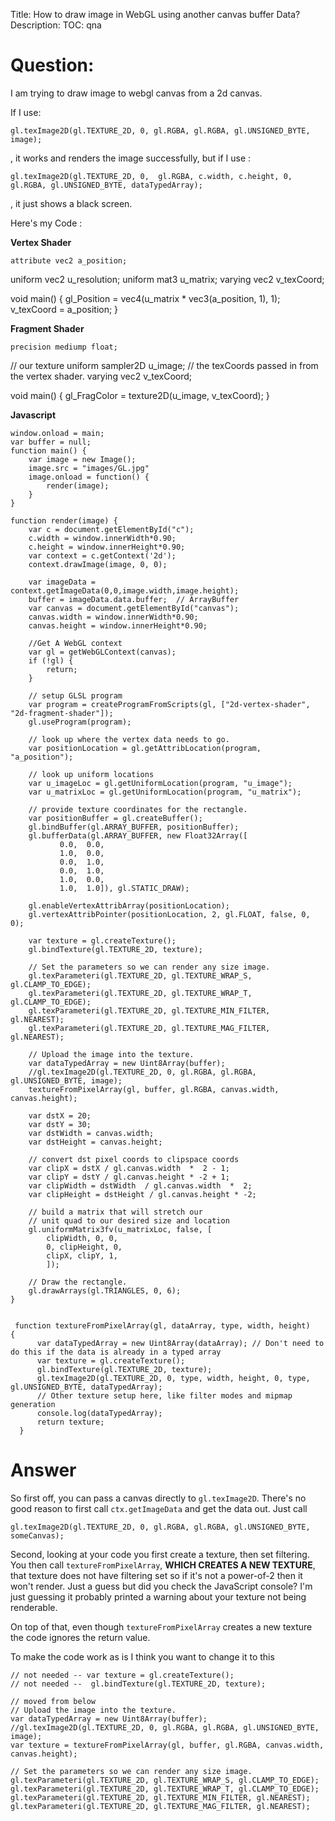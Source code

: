 Title: How to draw image in WebGL using another canvas buffer Data?
Description:
TOC: qna

# Question:

I am trying to draw image to webgl canvas from a 2d canvas.

If I use:

    gl.texImage2D(gl.TEXTURE_2D, 0, gl.RGBA, gl.RGBA, gl.UNSIGNED_BYTE, image);

, it works and renders the image successfully, but if I use : 
    
    gl.texImage2D(gl.TEXTURE_2D, 0,  gl.RGBA, c.width, c.height, 0,  gl.RGBA, gl.UNSIGNED_BYTE, dataTypedArray);

, it just shows a black screen.

Here's my Code :

**Vertex Shader**
        
    attribute vec2 a_position;
 uniform vec2 u_resolution;
 uniform mat3 u_matrix;
 varying vec2 v_texCoord;
 
 void main() {
  gl_Position = vec4(u_matrix * vec3(a_position, 1), 1);
  v_texCoord = a_position;
 }

**Fragment Shader**
      
    precision mediump float;
 // our texture
 uniform sampler2D u_image;
 // the texCoords passed in from the vertex shader.
 varying vec2 v_texCoord;
 
 void main() {
     gl_FragColor = texture2D(u_image, v_texCoord);
 } 

**Javascript**

    window.onload = main;
    var buffer = null;
    function main() {
        var image = new Image();
        image.src = "images/GL.jpg"
        image.onload = function() {
            render(image);
        }
    }

    function render(image) {
        var c = document.getElementById("c");
        c.width = window.innerWidth*0.90;
        c.height = window.innerHeight*0.90;
        var context = c.getContext('2d');
        context.drawImage(image, 0, 0);
 
        var imageData = context.getImageData(0,0,image.width,image.height);
        buffer = imageData.data.buffer;  // ArrayBuffer
        var canvas = document.getElementById("canvas");
        canvas.width = window.innerWidth*0.90;
        canvas.height = window.innerHeight*0.90;
  
        //Get A WebGL context
        var gl = getWebGLContext(canvas);
        if (!gl) {
            return;
        }
        
        // setup GLSL program
        var program = createProgramFromScripts(gl, ["2d-vertex-shader", "2d-fragment-shader"]);
        gl.useProgram(program);

        // look up where the vertex data needs to go.
        var positionLocation = gl.getAttribLocation(program, "a_position"); 
  
        // look up uniform locations
        var u_imageLoc = gl.getUniformLocation(program, "u_image");
        var u_matrixLoc = gl.getUniformLocation(program, "u_matrix");

        // provide texture coordinates for the rectangle.
        var positionBuffer = gl.createBuffer();
        gl.bindBuffer(gl.ARRAY_BUFFER, positionBuffer);
        gl.bufferData(gl.ARRAY_BUFFER, new Float32Array([
               0.0,  0.0,
               1.0,  0.0,
               0.0,  1.0,
               0.0,  1.0,
               1.0,  0.0,
               1.0,  1.0]), gl.STATIC_DRAW);
            
        gl.enableVertexAttribArray(positionLocation);
        gl.vertexAttribPointer(positionLocation, 2, gl.FLOAT, false, 0, 0);

        var texture = gl.createTexture();
        gl.bindTexture(gl.TEXTURE_2D, texture);

        // Set the parameters so we can render any size image.
        gl.texParameteri(gl.TEXTURE_2D, gl.TEXTURE_WRAP_S, gl.CLAMP_TO_EDGE);
        gl.texParameteri(gl.TEXTURE_2D, gl.TEXTURE_WRAP_T, gl.CLAMP_TO_EDGE);
        gl.texParameteri(gl.TEXTURE_2D, gl.TEXTURE_MIN_FILTER, gl.NEAREST);
        gl.texParameteri(gl.TEXTURE_2D, gl.TEXTURE_MAG_FILTER, gl.NEAREST);
        
        // Upload the image into the texture.
        var dataTypedArray = new Uint8Array(buffer);
        //gl.texImage2D(gl.TEXTURE_2D, 0, gl.RGBA, gl.RGBA, gl.UNSIGNED_BYTE, image);
        textureFromPixelArray(gl, buffer, gl.RGBA, canvas.width, canvas.height);
        
        var dstX = 20;
        var dstY = 30;
        var dstWidth = canvas.width;
        var dstHeight = canvas.height;

        // convert dst pixel coords to clipspace coords      
        var clipX = dstX / gl.canvas.width  *  2 - 1;
        var clipY = dstY / gl.canvas.height * -2 + 1;
        var clipWidth = dstWidth  / gl.canvas.width  *  2;
        var clipHeight = dstHeight / gl.canvas.height * -2;

        // build a matrix that will stretch our
        // unit quad to our desired size and location
        gl.uniformMatrix3fv(u_matrixLoc, false, [
            clipWidth, 0, 0,
            0, clipHeight, 0,
            clipX, clipY, 1,
            ]);

        // Draw the rectangle.
        gl.drawArrays(gl.TRIANGLES, 0, 6);
    }


     function textureFromPixelArray(gl, dataArray, type, width, height)        {
          var dataTypedArray = new Uint8Array(dataArray); // Don't need to do this if the data is already in a typed array
          var texture = gl.createTexture();
          gl.bindTexture(gl.TEXTURE_2D, texture);
          gl.texImage2D(gl.TEXTURE_2D, 0, type, width, height, 0, type, gl.UNSIGNED_BYTE, dataTypedArray);
          // Other texture setup here, like filter modes and mipmap generation
          console.log(dataTypedArray);
          return texture;
      }

# Answer

So first off, you can pass a canvas directly to `gl.texImage2D`. There's no good reason to first call `ctx.getImageData` and get the data out. Just call

    gl.texImage2D(gl.TEXTURE_2D, 0, gl.RGBA, gl.RGBA, gl.UNSIGNED_BYTE, someCanvas);

Second, looking at your code you first create a texture, then set filtering. You then call `textureFromPixelArray`, **WHICH CREATES A NEW TEXTURE**, that texture does not have filtering set so if it's not a power-of-2 then it won't render. Just a guess but did you check the JavaScript console? I'm just guessing it probably printed a warning about your texture not being renderable.

On top of that, even though `textureFromPixelArray` creates a new texture the code ignores the return value.

To make the code work as is I think you want to change it to this

    // not needed -- var texture = gl.createTexture();
    // not needed --  gl.bindTexture(gl.TEXTURE_2D, texture);

    // moved from below
    // Upload the image into the texture.
    var dataTypedArray = new Uint8Array(buffer);
    //gl.texImage2D(gl.TEXTURE_2D, 0, gl.RGBA, gl.RGBA, gl.UNSIGNED_BYTE, image);
    var texture = textureFromPixelArray(gl, buffer, gl.RGBA, canvas.width, canvas.height);

    // Set the parameters so we can render any size image.
    gl.texParameteri(gl.TEXTURE_2D, gl.TEXTURE_WRAP_S, gl.CLAMP_TO_EDGE);
    gl.texParameteri(gl.TEXTURE_2D, gl.TEXTURE_WRAP_T, gl.CLAMP_TO_EDGE);
    gl.texParameteri(gl.TEXTURE_2D, gl.TEXTURE_MIN_FILTER, gl.NEAREST);
    gl.texParameteri(gl.TEXTURE_2D, gl.TEXTURE_MAG_FILTER, gl.NEAREST);

